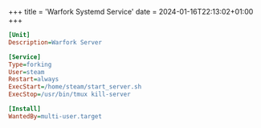 +++
title = 'Warfork Systemd Service'
date = 2024-01-16T22:13:02+01:00
+++

```ini
[Unit]
Description=Warfork Server

[Service]
Type=forking
User=steam
Restart=always
ExecStart=/home/steam/start_server.sh
ExecStop=/usr/bin/tmux kill-server

[Install]
WantedBy=multi-user.target
```